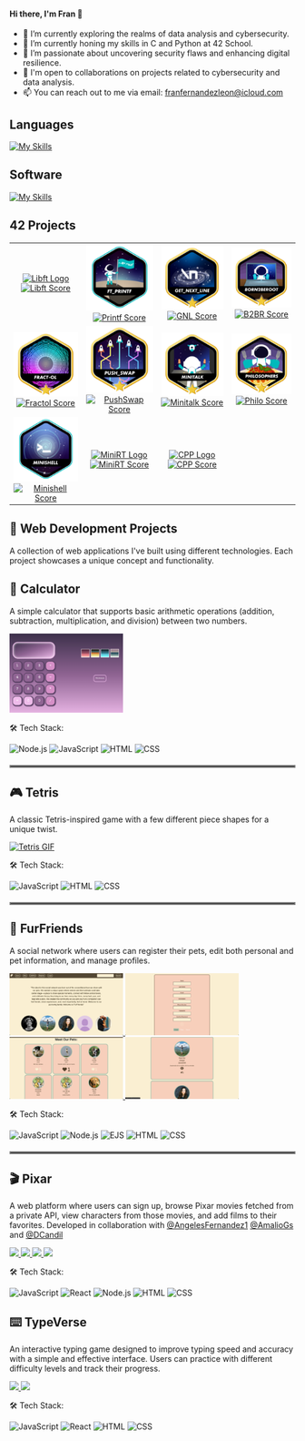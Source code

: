 #### Hi there, I'm Fran 👋

- 🔭 I’m currently exploring the realms of data analysis and cybersecurity.
- 🌱 I’m currently honing my skills in C and Python at 42 School.
- 👀 I’m passionate about uncovering security flaws and enhancing digital resilience.
- 💼 I'm open to collaborations on projects related to cybersecurity and data analysis.
- 📫 You can reach out to me via email: [franfernandezleon@icloud.com](mailto:franfernandezleon@icloud.com)

## Languages

<a href="https://github.com/francfer-art/francfer-art">
    <img src="https://skillicons.dev/icons?i=c,cpp,python,html,css,js" alt="My Skills">
</a>

## Software

<a href="https://github.com/francfer-art/francfer-art">
    <img src="https://skillicons.dev/icons?i=vscode,vim,notion" alt="My Skills">
</a>

## 42 Projects

<table style="margin: auto;">
    <tr>
        <td style="text-align: center;">
            <a href="https://github.com/francfer-art/42Libft">
                <img src="https://raw.githubusercontent.com/ayogun/42-project-badges/main/badges/libftm.png" alt="Libft Logo">
                <br>
                <img src="https://img.shields.io/badge/Score-125%2F100-brightgreen" alt="Libft Score">
            </a>
        </td>
        <td style="text-align: center;">
            <a href="https://github.com/francfer-art/42Printf">
                <img src="https://raw.githubusercontent.com/mcombeau/mcombeau/main/42_badges/ft_printfe.png" alt="Printf Logo">
                <br>
                <img src="https://img.shields.io/badge/Score-100%2F100-brightgreen" alt="Printf Score">
            </a>
        </td>
        <td style="text-align: center;">
            <a href="https://github.com/francfer-art/42GNL">
                <img src="https://raw.githubusercontent.com/mcombeau/mcombeau/main/42_badges/get_next_linem.png" alt="GNL Logo">
                <br>
                <img src="https://img.shields.io/badge/Score-125%2F100-brightgreen" alt="GNL Score">
            </a>
        </td>
        <td style="text-align: center;">
            <a href="https://github.com/gemartin99/Born2beroot-Tutorial">
                <img src="https://raw.githubusercontent.com/mcombeau/mcombeau/main/42_badges/born2berootm.png" alt="B2BR Logo">
                <br>
                <img src="https://img.shields.io/badge/Score-125%2F100-brightgreen" alt="B2BR Score">
            </a>
        </td>
    </tr>
    <tr>
        <td style="text-align: center;">
            <a href="https://github.com/francfer-art/42Fractol">
                <img src="https://raw.githubusercontent.com/mcombeau/mcombeau/main/42_badges/fract-olm.png" alt="Fractol Logo">
                <br>
                <img src="https://img.shields.io/badge/Score-125%2F100-brightgreen" alt="Fractol Score">
            </a>
        </td>
        <td style="text-align: center;">
            <a href="https://github.com/francfer-art/42PushSwap">
                <img src="https://raw.githubusercontent.com/mcombeau/mcombeau/main/42_badges/push_swapm.png" alt="PushSwap Logo">
                <br>
                <img src="https://img.shields.io/badge/Score-125%2F100-brightgreen" alt="PushSwap Score">
            </a>
        </td>
        <td style="text-align: center;">
            <a href="https://github.com/francfer-art/42Minitalk">
                <img src="https://raw.githubusercontent.com/mcombeau/mcombeau/main/42_badges/minitalkm.png" alt="Minitalk Logo">
                <br>
                <img src="https://img.shields.io/badge/Score-125%2F100-brightgreen" alt="Minitalk Score">
            </a>
        </td>
        <td style="text-align: center;">
            <a href="https://github.com/francfer-art/42Philo.git">
                <img src="https://github.com/mcombeau/mcombeau/blob/main/42_badges/philosophersm.png?raw=true" alt="Philo Logo">
                <br>
                <img src="https://img.shields.io/badge/Score-125%2F100-brightgreen" alt="Philo Score">
            </a>
        </td>
    </tr>
    <tr>
        <td style="text-align: center;">
            <a href="https://github.com/VictorSuarezL/42-minishell">
                <img src="https://github.com/mcombeau/mcombeau/blob/main/42_badges/minishelle.png?raw=true" alt="Minishell Logo">
                <br>
                <img src="https://img.shields.io/badge/Score-109%2F100-brightgreen" alt="Minishell Score">
            </a>
        </td>
        <td style="text-align: center;">
            <a href="https://github.com/francfer-art/miniRTT">
                <img src="https://raw.githubusercontent.com/ayogun/42-project-badges/refs/heads/main/badges/minirtm.png" alt="MiniRT Logo">
                <br>
                <img src="https://img.shields.io/badge/Score-125%2F100-brightgreen" alt="MiniRT Score">
            </a>
        </td>
            <td style="text-align: center;">
            <a href="https://github.com/francfer-art/CPP00">
                <img src="https://github.com/ayogun/42-project-badges/blob/main/badges/cppm.png?raw=true" alt="CPP Logo">
                <br>
                <img src="https://img.shields.io/badge/Score-OnGoing-brightgreen" alt="CPP Score">
            </a>
        </td>
</table>

## 🚀 Web Development Projects
<p>A collection of web applications I've built using different technologies. Each project showcases a unique concept and functionality.</p>

<h2>🧮 Calculator</h2>
<p>A simple calculator that supports basic arithmetic operations (addition, subtraction, multiplication, and division) between two numbers.</p>
<div>
  <a href="https://github.com/francfer-art/Calculator" target="_blank">
    <img src="https://github.com/francfer-art/Calculator/blob/main/Captura%20de%20pantalla%202025-01-18%20a%20las%2017.08.03.png?raw=true" alt="Calculator GIF" width="200" />
  </a>
</div>

<span>🛠 Tech Stack:</span>
<div>
  <img src="https://skillicons.dev/icons?i=nodejs" alt="Node.js" height="30" />
  <img src="https://skillicons.dev/icons?i=js" alt="JavaScript" height="30" />
  <img src="https://skillicons.dev/icons?i=html" alt="HTML" height="30" />
  <img src="https://skillicons.dev/icons?i=css" alt="CSS" height="30" />
</div>

<hr style="border: 2px solid gray; margin: 20px 0;">

<h2>🎮 Tetris</h2>
<p>A classic Tetris-inspired game with a few different piece shapes for a unique twist.</p>

<div>
  <a href="https://github.com/francfer-art/Tetris" target="_blank">
    <img src="https://github.com/francfer-art/Tetris/blob/main/assets/bg.jpg?raw=true" alt="Tetris GIF" width="200" />
  </a>
</div>

<span>🛠 Tech Stack:</span>
<div>
  <img src="https://skillicons.dev/icons?i=js" alt="JavaScript" height="30" />
  <img src="https://skillicons.dev/icons?i=html" alt="HTML" height="30" />
  <img src="https://skillicons.dev/icons?i=css" alt="CSS" height="30" />
</div>

<hr style="border: 2px solid gray; margin: 20px 0;">

<h2>🐾 FurFriends</h2>
<p>A social network where users can register their pets, edit both personal and pet information, and manage profiles.</p>

<div>
  <a href="https://github.com/francfer-art/FurFriends" target="_blank">
    <img src="https://github.com/francfer-art/FurFriends/blob/main/Captura%20de%20pantalla%202025-01-18%20a%20las%2020.23.19.png?raw=true" alt="Furfirends" width="200" />
    <img src="https://github.com/francfer-art/FurFriends/blob/main/Captura%20de%20pantalla%202025-01-18%20a%20las%2020.25.31.png?raw=true" width="200" />
    <img src="https://github.com/francfer-art/FurFriends/blob/main/Captura%20de%20pantalla%202025-01-18%20a%20las%2020.25.45.png?raw=true" width="200" />
    <img src="https://github.com/francfer-art/FurFriends/blob/main/Captura%20de%20pantalla%202025-01-18%20a%20las%2020.26.03.png?raw=true" width="200" />
  </a>
</div>

<span>🛠 Tech Stack:</span>
<div>
  <img src="https://skillicons.dev/icons?i=js" alt="JavaScript" height="30" />
  <img src="https://skillicons.dev/icons?i=nodejs" alt="Node.js" height="30" />
  <img src="https://static-00.iconduck.com/assets.00/file-type-ejs-icon-2048x1151-hdkbavbz.png" alt="EJS" height="30" />
  <img src="https://skillicons.dev/icons?i=html" alt="HTML" height="30" />
  <img src="https://skillicons.dev/icons?i=css" alt="CSS" height="30" />
</div>


<hr style="border: 2px solid gray; margin: 20px 0;">

<h2>🎬 Pixar</h2>
<p>A web platform where users can sign up, browse Pixar movies fetched from a private API, view characters from those movies, and add films to their favorites. Developed in collaboration with <a href="https://github.com/AngelesFernandez1"> @AngelesFernandez1</a> <a href="https://github.com/AmalioGs"> @AmalioGs</a> and <a href="https://github.com/DCandil"> @DCandil</a></p>

<div>
  <a href="https://github.com/francfer-art/Pixar" target="_blank">
    <img src="https://github.com/francfer-art/Pixar/blob/main/Captura%20de%20pantalla%202025-01-18%20a%20las%2021.15.37.png?raw=true" width="200" />
    <img src="https://github.com/francfer-art/Pixar/blob/main/Captura%20de%20pantalla%202025-01-18%20a%20las%2021.13.51.png?raw=true" width="200" />
    <img src="https://github.com/francfer-art/Pixar/blob/main/Captura%20de%20pantalla%202025-01-18%20a%20las%2021.14.08.png?raw=true" width="200" />
    <img src="https://github.com/francfer-art/Pixar/blob/main/Captura%20de%20pantalla%202025-01-18%20a%20las%2021.15.20.png?raw=true" width="200" />
  </a>
</div>

<span>🛠 Tech Stack:</span>
<div>
  <img src="https://skillicons.dev/icons?i=js" alt="JavaScript" height="30" />
  <img src="https://skillicons.dev/icons?i=react" alt="React" height="30" />
  <img src="https://skillicons.dev/icons?i=nodejs" alt="Node.js" height="30" />
  <img src="https://skillicons.dev/icons?i=html" alt="HTML" height="30" />
  <img src="https://skillicons.dev/icons?i=css" alt="CSS" height="30" />
</div>


<h2>⌨️ TypeVerse</h2>
<p>An interactive typing game designed to improve typing speed and accuracy with a simple and effective interface. Users can practice with different difficulty levels and track their progress.</p>

<div>
  <a href="https://github.com/francfer-art/TypeVerse" target="_blank">
    <img src="https://github.com/francfer-art/TypeVerse/blob/main/TypeVerse/src/assets/Intro.png?raw=true" width="200" />
    <img src="https://github.com/francfer-art/TypeVerse/blob/main/TypeVerse/src/assets/worddisplay.png?raw=true" width="200" />
  </a>
</div>

<span>🛠 Tech Stack:</span>
<div>
  <img src="https://skillicons.dev/icons?i=js" alt="JavaScript" height="30" />
  <img src="https://skillicons.dev/icons?i=react" alt="React" height="30" />
  <img src="https://skillicons.dev/icons?i=html" alt="HTML" height="30" />
  <img src="https://skillicons.dev/icons?i=css" alt="CSS" height="30" />
</div>


